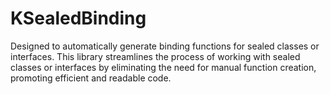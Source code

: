# KSealedBinding
Designed to automatically generate binding functions for sealed classes or interfaces. This library streamlines the process of working with sealed classes or interfaces by eliminating the need for manual function creation, promoting efficient and readable code.
